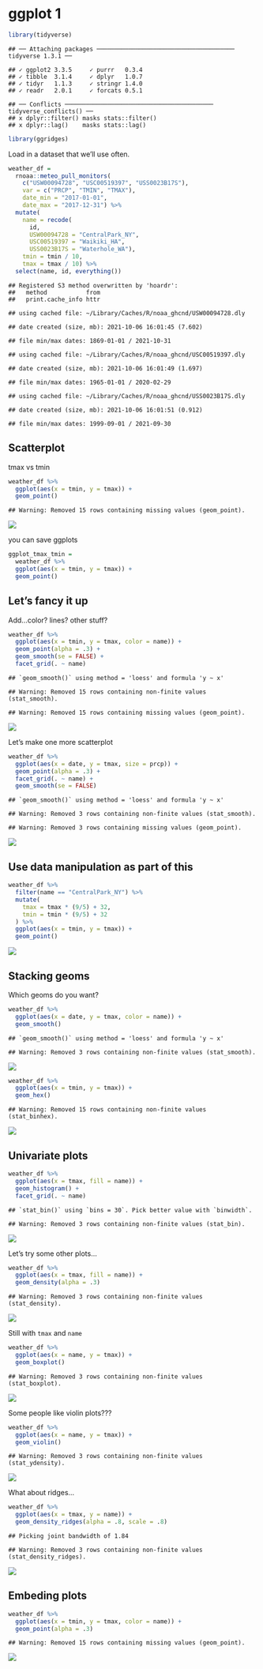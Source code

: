ggplot 1
================

``` r
library(tidyverse)
```

    ## ── Attaching packages ─────────────────────────────────────── tidyverse 1.3.1 ──

    ## ✓ ggplot2 3.3.5     ✓ purrr   0.3.4
    ## ✓ tibble  3.1.4     ✓ dplyr   1.0.7
    ## ✓ tidyr   1.1.3     ✓ stringr 1.4.0
    ## ✓ readr   2.0.1     ✓ forcats 0.5.1

    ## ── Conflicts ────────────────────────────────────────── tidyverse_conflicts() ──
    ## x dplyr::filter() masks stats::filter()
    ## x dplyr::lag()    masks stats::lag()

``` r
library(ggridges)
```

Load in a dataset that we’ll use often.

``` r
weather_df = 
  rnoaa::meteo_pull_monitors(
    c("USW00094728", "USC00519397", "USS0023B17S"),
    var = c("PRCP", "TMIN", "TMAX"), 
    date_min = "2017-01-01",
    date_max = "2017-12-31") %>%
  mutate(
    name = recode(
      id, 
      USW00094728 = "CentralPark_NY", 
      USC00519397 = "Waikiki_HA",
      USS0023B17S = "Waterhole_WA"),
    tmin = tmin / 10,
    tmax = tmax / 10) %>%
  select(name, id, everything())
```

    ## Registered S3 method overwritten by 'hoardr':
    ##   method           from
    ##   print.cache_info httr

    ## using cached file: ~/Library/Caches/R/noaa_ghcnd/USW00094728.dly

    ## date created (size, mb): 2021-10-06 16:01:45 (7.602)

    ## file min/max dates: 1869-01-01 / 2021-10-31

    ## using cached file: ~/Library/Caches/R/noaa_ghcnd/USC00519397.dly

    ## date created (size, mb): 2021-10-06 16:01:49 (1.697)

    ## file min/max dates: 1965-01-01 / 2020-02-29

    ## using cached file: ~/Library/Caches/R/noaa_ghcnd/USS0023B17S.dly

    ## date created (size, mb): 2021-10-06 16:01:51 (0.912)

    ## file min/max dates: 1999-09-01 / 2021-09-30

## Scatterplot

tmax vs tmin

``` r
weather_df %>% 
  ggplot(aes(x = tmin, y = tmax)) + 
  geom_point()
```

    ## Warning: Removed 15 rows containing missing values (geom_point).

![](template_files/figure-gfm/unnamed-chunk-3-1.png)<!-- -->

you can save ggplots

``` r
ggplot_tmax_tmin = 
  weather_df %>% 
  ggplot(aes(x = tmin, y = tmax)) + 
  geom_point()
```

## Let’s fancy it up

Add…color? lines? other stuff?

``` r
weather_df %>% 
  ggplot(aes(x = tmin, y = tmax, color = name)) + 
  geom_point(alpha = .3) +
  geom_smooth(se = FALSE) + 
  facet_grid(. ~ name)
```

    ## `geom_smooth()` using method = 'loess' and formula 'y ~ x'

    ## Warning: Removed 15 rows containing non-finite values (stat_smooth).

    ## Warning: Removed 15 rows containing missing values (geom_point).

![](template_files/figure-gfm/unnamed-chunk-5-1.png)<!-- -->

Let’s make one more scatterplot

``` r
weather_df %>% 
  ggplot(aes(x = date, y = tmax, size = prcp)) +
  geom_point(alpha = .3) +
  facet_grid(. ~ name) +
  geom_smooth(se = FALSE)
```

    ## `geom_smooth()` using method = 'loess' and formula 'y ~ x'

    ## Warning: Removed 3 rows containing non-finite values (stat_smooth).

    ## Warning: Removed 3 rows containing missing values (geom_point).

![](template_files/figure-gfm/unnamed-chunk-6-1.png)<!-- -->

## Use data manipulation as part of this

``` r
weather_df %>% 
  filter(name == "CentralPark_NY") %>% 
  mutate(
    tmax = tmax * (9/5) + 32,
    tmin = tmin * (9/5) + 32
  ) %>% 
  ggplot(aes(x = tmin, y = tmax)) +
  geom_point()
```

![](template_files/figure-gfm/unnamed-chunk-7-1.png)<!-- -->

## Stacking geoms

Which geoms do you want?

``` r
weather_df %>% 
  ggplot(aes(x = date, y = tmax, color = name)) +
  geom_smooth()
```

    ## `geom_smooth()` using method = 'loess' and formula 'y ~ x'

    ## Warning: Removed 3 rows containing non-finite values (stat_smooth).

![](template_files/figure-gfm/unnamed-chunk-8-1.png)<!-- -->

``` r
weather_df %>% 
  ggplot(aes(x = tmin, y = tmax)) +
  geom_hex()
```

    ## Warning: Removed 15 rows containing non-finite values (stat_binhex).

![](template_files/figure-gfm/unnamed-chunk-9-1.png)<!-- -->

## Univariate plots

``` r
weather_df %>% 
  ggplot(aes(x = tmax, fill = name)) + 
  geom_histogram() +
  facet_grid(. ~ name)
```

    ## `stat_bin()` using `bins = 30`. Pick better value with `binwidth`.

    ## Warning: Removed 3 rows containing non-finite values (stat_bin).

![](template_files/figure-gfm/unnamed-chunk-10-1.png)<!-- -->

Let’s try some other plots…

``` r
weather_df %>% 
  ggplot(aes(x = tmax, fill = name)) +
  geom_density(alpha = .3)
```

    ## Warning: Removed 3 rows containing non-finite values (stat_density).

![](template_files/figure-gfm/unnamed-chunk-11-1.png)<!-- -->

Still with `tmax` and `name`

``` r
weather_df %>% 
  ggplot(aes(x = name, y = tmax)) +
  geom_boxplot()
```

    ## Warning: Removed 3 rows containing non-finite values (stat_boxplot).

![](template_files/figure-gfm/unnamed-chunk-12-1.png)<!-- -->

Some people like violin plots???

``` r
weather_df %>% 
  ggplot(aes(x = name, y = tmax)) +
  geom_violin()
```

    ## Warning: Removed 3 rows containing non-finite values (stat_ydensity).

![](template_files/figure-gfm/unnamed-chunk-13-1.png)<!-- -->

What about ridges…

``` r
weather_df %>% 
  ggplot(aes(x = tmax, y = name)) +
  geom_density_ridges(alpha = .8, scale = .8)
```

    ## Picking joint bandwidth of 1.84

    ## Warning: Removed 3 rows containing non-finite values (stat_density_ridges).

![](template_files/figure-gfm/unnamed-chunk-14-1.png)<!-- -->

## Embeding plots

``` r
weather_df %>% 
  ggplot(aes(x = tmin, y = tmax, color = name)) +
  geom_point(alpha = .3)
```

    ## Warning: Removed 15 rows containing missing values (geom_point).

![](template_files/figure-gfm/unnamed-chunk-15-1.png)<!-- -->
